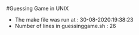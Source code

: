 #Guessing Game in UNIX
* The make file was run at : 30-08-2020:19:38:23
* Number of lines in guessinggame.sh : 26
